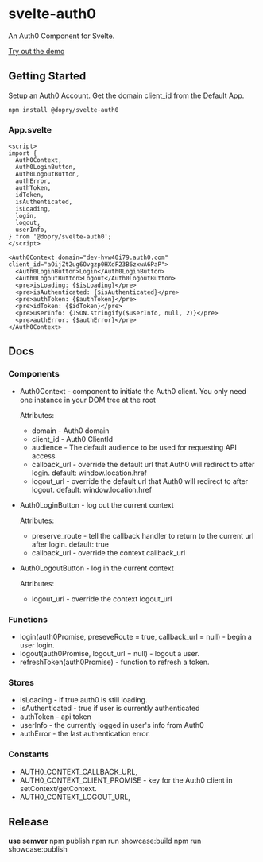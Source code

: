 # svelte-auth0

An Auth0 Component for Svelte.

[Try out the demo](https://darrelopry.com/svelte-auth0/)

## Getting Started

Setup an [Auth0](http://auth0.com) Account. Get the domain client_id  from the Default App.

`npm install @dopry/svelte-auth0`

### App.svelte

```svelte
<script>
import {
  Auth0Context,
  Auth0LoginButton,
  Auth0LogoutButton,
  authError,
  authToken,
  idToken,
  isAuthenticated,
  isLoading,
  login,
  logout,
  userInfo,
} from '@dopry/svelte-auth0';
</script>

<Auth0Context domain="dev-hvw40i79.auth0.com" client_id="aOijZt2ug6Ovgzp0HXdF23B6zxwA6PaP">
  <Auth0LoginButton>Login</Auth0LoginButton>
  <Auth0LogoutButton>Logout</Auth0LogoutButton>
  <pre>isLoading: {$isLoading}</pre>
  <pre>isAuthenticated: {$isAuthenticated}</pre>
  <pre>authToken: {$authToken}</pre>
  <pre>idToken: {$idToken}</pre>
  <pre>userInfo: {JSON.stringify($userInfo, null, 2)}</pre>
  <pre>authError: {$authError}</pre>
</Auth0Context>
```

## Docs

### Components

* Auth0Context - component to initiate the Auth0 client. You only need one instance in your DOM tree at the root

  Attributes:
  * domain - Auth0 domain
  * client_id - Auth0 ClientId
  * audience - The default audience to be used for requesting API access
  * callback_url - override the default url that Auth0 will redirect to after login. default: window.location.href
  * logout_url - override the default url that Auth0 will redirect to after logout. default: window.location.href

* Auth0LoginButton - log out the current context

  Attributes:
  * preserve_route - tell the callback handler to return to the current url after login. default: true
  * callback_url - override the context callback_url

* Auth0LogoutButton - log in the current context
  
  Attributes:
  * logout_url - override the context logout_url

### Functions

* login(auth0Promise, preseveRoute = true, callback_url = null) - begin a user login.
* logout(auth0Promise, logout_url = null) - logout a user.
* refreshToken(auth0Promise) - function to refresh a token.

### Stores

* isLoading - if true auth0 is still loading.
* isAuthenticated - true if user is currently authenticated
* authToken - api token
* userInfo - the currently logged in user's info from Auth0
* authError - the last authentication error.

### Constants

* AUTH0_CONTEXT_CALLBACK_URL,
* AUTH0_CONTEXT_CLIENT_PROMISE - key for the Auth0 client in setContext/getContext.
* AUTH0_CONTEXT_LOGOUT_URL,

## Release

**use semver**
npm publish
npm run showcase:build
npm run showcase:publish
